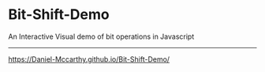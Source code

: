 # Bit-Shift-Demo
An Interactive Visual demo of bit operations in Javascript
____
https://Daniel-Mccarthy.github.io/Bit-Shift-Demo/

